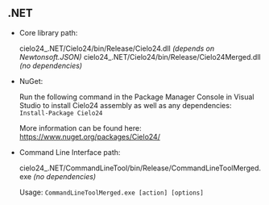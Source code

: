 .NET
----
  
* Core library path:

    cielo24_.NET/Cielo24/bin/Release/Cielo24.dll *(depends on Newtonsoft.JSON)*
    cielo24_.NET/Cielo24/bin/Release/Cielo24Merged.dll *(no dependencies)*
    
* NuGet:

    Run the following command in the Package Manager Console in Visual Studio
    to install Cielo24 assembly as well as any dependencies:
      `Install-Package Cielo24`
      
    More information can be found here: https://www.nuget.org/packages/Cielo24/
    
* Command Line Interface path:

    cielo24_.NET/CommandLineTool/bin/Release/CommandLineToolMerged.exe *(no dependencies)*
    
    Usage: `CommandLineToolMerged.exe [action] [options]`
